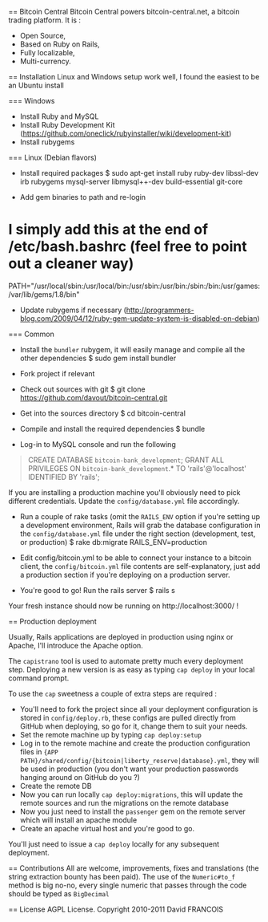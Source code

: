 == Bitcoin Central
Bitcoin Central powers bitcoin-central.net, a bitcoin trading platform. It is :

* Open Source,
* Based on Ruby on Rails,
* Fully localizable,
* Multi-currency.

== Installation
Linux and Windows setup work well, I found the easiest to be an Ubuntu install

=== Windows
* Install Ruby and MySQL
* Install Ruby Development Kit (https://github.com/oneclick/rubyinstaller/wiki/development-kit)
* Install rubygems

=== Linux (Debian flavors)
* Install required packages
 $ sudo apt-get install ruby ruby-dev libssl-dev irb rubygems mysql-server libmysql++-dev build-essential git-core

* Add gem binaries to path and re-login
 # I simply add this at the end of /etc/bash.bashrc (feel free to point out a cleaner way)
 PATH="/usr/local/sbin:/usr/local/bin:/usr/sbin:/usr/bin:/sbin:/bin:/usr/games:/var/lib/gems/1.8/bin"

* Update rubygems if necessary (http://programmers-blog.com/2009/04/12/ruby-gem-update-system-is-disabled-on-debian)

=== Common
* Install the `bundler` rubygem, it will easily manage and compile all the other dependencies
 $ sudo gem install bundler

* Fork project if relevant
* Check out sources with git
 $ git clone https://github.com/davout/bitcoin-central.git

* Get into the sources directory
 $ cd bitcoin-central

* Compile and install the required dependencies
 $ bundle

* Log-in to MySQL console and run the following
 > CREATE DATABASE `bitcoin-bank_development`;
 > GRANT ALL PRIVILEGES ON `bitcoin-bank_development`.* TO 'rails'@'localhost' IDENTIFIED BY 'rails';

If you are installing a production machine you'll obviously need to pick different credentials. Update the `config/database.yml` file accordingly.

* Run a couple of rake tasks (omit the `RAILS_ENV` option if you're setting up a development environment, Rails will grab the database configuration in the `config/database.yml` file under the right section (development, test, or production)
 $ rake db:migrate RAILS_ENV=production

* Edit config/bitcoin.yml to be able to connect your instance to a bitcoin client, the `config/bitcoin.yml` file contents are self-explanatory, just add a production section if you're deploying on a production server.

* You're good to go! Run the rails server
 $ rails s

Your fresh instance should now be running on http://localhost:3000/ !

== Production deployment

Usually, Rails applications are deployed in production using nginx or Apache, I'll introduce the Apache option.

The `capistrano` tool is used to automate pretty much every deployment step. Deploying a new version is as easy as typing `cap deploy` in your local command prompt.

To use the `cap` sweetness a couple of extra steps are required : 
* You'll need to fork the project since all your deployment configuration is stored in `config/deploy.rb`, these configs are pulled directly from GitHub when deploying, so go for it, change them to suit your needs.
* Set the remote machine up by typing `cap deploy:setup`
* Log in to the remote machine and create the production configuration files in `{APP PATH}/shared/config/{bitcoin|liberty_reserve|database}.yml`, they will be used in production (you don't want your production passwords hanging around on GitHub do you ?)
* Create the remote DB
* Now you can run locally `cap deploy:migrations`, this will update the remote sources and run the migrations on the remote database
* Now you just need to install the `passenger` gem on the remote server which will install an apache module
* Create an apache virtual host and you're good to go.

You'll just need to issue a `cap deploy` locally for any subsequent deployment.

== Contributions
All are welcome, improvements, fixes and translations (the string extraction bounty has been paid).
The use of the `Numeric#to_f` method is big no-no, every single numeric that passes through the code should be typed as `BigDecimal`

== License
AGPL License. Copyright 2010-2011 David FRANCOIS